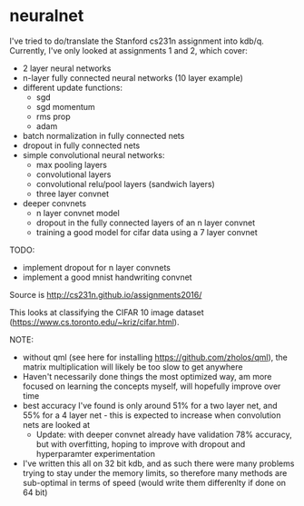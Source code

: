 # neuralnet
I've tried to do/translate the Stanford cs231n assignment into kdb/q. Currently, I've only looked at assignments 1 and 2, which cover:
* 2 layer neural networks
* n-layer fully connected neural networks (10 layer example)
* different update functions:
  * sgd
  * sgd momentum
  * rms prop
  * adam 
* batch normalization in fully connected nets
* dropout in fully connected nets
* simple convolutional neural networks:
  * max pooling layers
  * convolutional layers
  * convolutional relu/pool layers (sandwich layers)
  * three layer convnet
* deeper convnets
  * n layer convnet model
  * dropout in the fully connected layers of an n layer convnet
  * training a good model for cifar data using a 7 layer convnet

TODO:
* implement dropout for n layer convnets
* implement a good mnist handwriting convnet

Source is http://cs231n.github.io/assignments2016/

This looks at classifying the CIFAR 10 image dataset (https://www.cs.toronto.edu/~kriz/cifar.html). 

NOTE: 
* without qml (see here for installing https://github.com/zholos/qml), the matrix multiplication will likely be too slow to get anywhere
* Haven't necessarily done things the most optimized way, am more focused on learning the concepts myself, will hopefully improve over time
* best accuracy I've found is only around 51% for a two layer net, and 55% for a 4 layer net - this is expected to increase when convolution nets are looked at
  * Update: with deeper convnet already have validation 78% accuracy, but with overfitting, hoping to improve with dropout and hyperparamter experimentation
* I've written this all on 32 bit kdb, and as such there were many problems trying to stay under the memory limits, so therefore many methods are sub-optimal in terms of speed (would write them differenlty if done on 64 bit)
